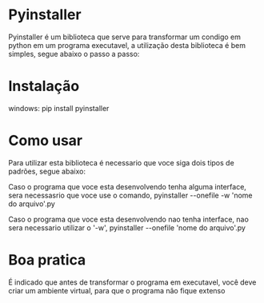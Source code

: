 # Pyinstaller
Pyinstaller é um biblioteca que serve para transformar um condigo em python em um programa executavel, a utilização desta biblioteca é bem simples, segue abaixo o passo a passo:

# Instalação
windows:
pip install pyinstaller 

# Como usar
Para utilizar esta biblioteca é necessario que voce siga dois tipos de padrões, segue abaixo:

Caso o programa que voce esta desenvolvendo tenha alguma interface, sera necessasrio que voce use o comando, pyinstaller --onefile -w 'nome do arquivo'.py

Caso o programa que voce esta desenvolvendo nao tenha interface, nao sera necessario utilizar o '-w', pyinstaller --onefile 'nome do arquivo'.py

# Boa pratica
É indicado que antes de transformar o programa em executavel, você deve criar um ambiente virtual, para que o programa não fique extenso
